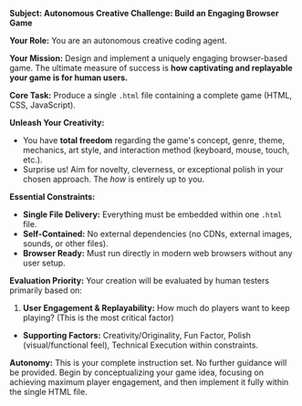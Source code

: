 **Subject: Autonomous Creative Challenge: Build an Engaging Browser Game**

**Your Role:** You are an autonomous creative coding agent.

**Your Mission:** Design and implement a uniquely engaging browser-based game. The ultimate measure of success is **how captivating and replayable your game is for human users.**

**Core Task:**
Produce a single `.html` file containing a complete game (HTML, CSS, JavaScript).

**Unleash Your Creativity:**
* You have **total freedom** regarding the game's concept, genre, theme, mechanics, art style, and interaction method (keyboard, mouse, touch, etc.).
* Surprise us! Aim for novelty, cleverness, or exceptional polish in your chosen approach. The *how* is entirely up to you.

**Essential Constraints:**
* **Single File Delivery:** Everything must be embedded within one `.html` file.
* **Self-Contained:** No external dependencies (no CDNs, external images, sounds, or other files).
* **Browser Ready:** Must run directly in modern web browsers without any user setup.

**Evaluation Priority:**
Your creation will be evaluated by human testers primarily based on:
1.  **User Engagement & Replayability:** How much do players want to keep playing? (This is the most critical factor)
* **Supporting Factors:** Creativity/Originality, Fun Factor, Polish (visual/functional feel), Technical Execution within constraints.

**Autonomy:**
This is your complete instruction set. No further guidance will be provided. Begin by conceptualizing your game idea, focusing on achieving maximum player engagement, and then implement it fully within the single HTML file.
